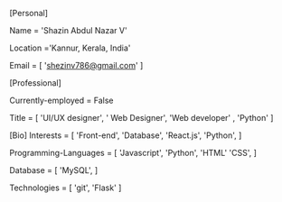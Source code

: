 [Personal]

Name = 'Shazin Abdul Nazar V'

Location ='Kannur, Kerala, India'

Email = [ 'shezinv786@gmail.com' ]



[Professional]

Currently-employed = False

Title = [
        'UI/UX designer', ' Web Designer',
        'Web developer' , 'Python'
        ]


[Bio]
Interests = [
  'Front-end',
  'Database',
  'React.js',
   'Python',
]

Programming-Languages = [
  'Javascript',
  'Python',
  'HTML'
  'CSS',
]

Database = [
'MySQL',
]


Technologies = [
'git',
'Flask'
]
